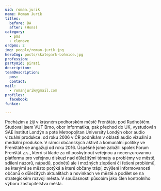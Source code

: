 ```yaml
---
uid: roman.jurik
name: Roman Jurík
titles:
  before: BA
  after: (Hons)
category:
  - pms
  - clenove
ordpms: 2
img: people/roman-jurik.jpg
heroImg: posts/skatepark-bohnice.jpg
profession: 
partyUid: pirati
description: 
teamDescription:
  pms: 
  contact: 
mail:
  - romanjurik@gmail.com
profiles:
  facebook: 
funkce:

---
```


Pocházím a žiji v krásném podhorském městě Frenštátu pod Radhoštěm. Studoval jsem VUT Brno, obor informatika, pak přechod do UK, vystudován SAE Institut Londýn a poté Metropolitan University Londýn obor audio vizuální produkce. od roku 2006 v ČR podnikám v oblasti audio vizuální a mediální produkce. V rámci občanských aktivit a komunální politiky ve Frenštátě se angažuji od roku 2016. Úspěšně jsme založili spolek Forum Frenštát z.s., který si klade za cíl poskytnout veřejnou a necenzurovanou platformu pro veřejnou diskuzi nad důležitými tématy a problémy ve městě, sdílení názorů, nápadů, podnětů ale i možných zlepšení či řešení problémů, se kterými se město potýká a které občany trápí, zvýšení informovanosti občanů o důležitých aktualitách a novinkách ve městě a podílet se na strategickém rozvoji města. V současnosti působím jako člen kontrolního výboru zastupitelstva města.
